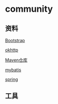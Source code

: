  community
 ============
资料
------
[Bootstrap](https://v3.bootcss.com/getting-started/#download) 

[okhttp](https://square.github.io/okhttp/)

[Maven仓库](https://mvnrepository.com/)

[mybatis](http://mybatis.org/spring-boot-starter/mybatis-spring-boot-autoconfigure/)

[spring](https://docs.spring.io/spring-boot/docs/2.4.4-SNAPSHOT/reference/htmlsingle/)

工具
------------

